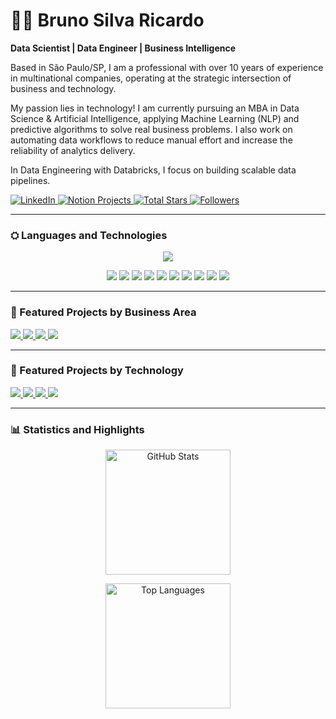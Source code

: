 
# 👨‍🔬 Bruno Silva Ricardo

**Data Scientist | Data Engineer | Business Intelligence**

Based in São Paulo/SP, I am a professional with over 10 years of experience in multinational companies, operating at the strategic intersection of business and technology.

My passion lies in technology! I am currently pursuing an MBA in Data Science & Artificial Intelligence, applying Machine Learning (NLP) and predictive algorithms to solve real business problems. I also work on automating data workflows to reduce manual effort and increase the reliability of analytics delivery.

In Data Engineering with Databricks, I focus on building scalable data pipelines.

<p align="left">
    <a href="https://www.linkedin.com/in/bruno-ricardo-27a64128/">
        <img alt="LinkedIn" title="My LinkedIn Profile" src="https://custom-icon-badges.demolab.com/badge/LinkedIn-Perfil-blue?style=for-the-badge&logo=linkedin&logoColor=white&labelColor=0077B5" />
    </a>
    <a href="https://bit.ly/bruno_projects">
        <img alt="Notion Projects" title="Projects Dashboard (Notion)" src="https://custom-icon-badges.demolab.com/badge/Notion-Projetos-white?style=for-the-badge&logo=notion&logoColor=black&labelColor=ECECEC" />
    </a>
    <a href="https://github.com/brunoricardodados?tab=repositories&sort=stargazers">
        <img alt="Total Stars" title="Total GitHub Stars" src="https://custom-icon-badges.demolab.com/github/stars/brunoricardodados?color=55960c&style=for-the-badge&labelColor=488207&logo=star&label=Stars" />
    </a>
    <a href="https://github.com/brunoricardodados?tab=followers">
        <img alt="Followers" title="Follow me on GitHub" src="https://custom-icon-badges.demolab.com/github/followers/brunoricardodados?color=236ad3&labelColor=1155ba&style=for-the-badge&logo=github&label=Followers&logoColor=white" />
    </a>
</p>

---

### ⛭ Languages and Technologies

<p align="center">
  <img src="https://skillicons.dev/icons?i=python,mysql,mongodb,azure,gcp,sql" />
</p>

<p align="center">
  <img src="https://img.shields.io/badge/PowerBI-3a3a3a?style=for-the-badge&logo=powerbi&logoColor=white&labelColor=3a3a3a" />
  <img src="https://img.shields.io/badge/SAP-e9e9e9?style=for-the-badge&logo=sap&logoColor=black&labelColor=e9e9e9" />
  <img src="https://img.shields.io/badge/Tableau-444444?style=for-the-badge&logo=tableau&logoColor=white&labelColor=444444" />
  <img src="https://img.shields.io/badge/Salesforce-e9e9e9?style=for-the-badge&logo=salesforce&logoColor=black&labelColor=e9e9e9" />
  <img src="https://img.shields.io/badge/Excel-505050?style=for-the-badge&logo=microsoft-excel&logoColor=white&labelColor=505050" />
  <img src="https://img.shields.io/badge/Anaconda-e9e9e9?style=for-the-badge&logo=anaconda&logoColor=black&labelColor=e9e9e9" />
  <img src="https://img.shields.io/badge/Colab-292929?style=for-the-badge&logo=googlecolab&logoColor=white&labelColor=292929" />
  <img src="https://img.shields.io/badge/GA4-e9e9e9?style=for-the-badge&logo=googleanalytics&logoColor=black&labelColor=e9e9e9" />
  <img src="https://img.shields.io/badge/JSON-1f1f1f?style=for-the-badge&logo=json&logoColor=white&labelColor=1f1f1f" />
  <img src="https://img.shields.io/badge/Linguagem%20M-e9e9e9?style=for-the-badge&logo=powerbi&logoColor=black&labelColor=e9e9e9" />
</p>


---

### 📂 Featured Projects by Business Area

<p align="left">
  <a href="https://github.com/brunoricardodados?tab=repositories&q=sales-operations-order-to-cash">
  <img src="https://img.shields.io/badge/Sales%20Operations%20%26%20Order%20to%20Cash-1E3A5F?style=for-the-badge&logo=briefcase&logoColor=white" />
</a>
  <a href="https://github.com/brunoricardodados?tab=repositories&q=Finance" target="_blank">
    <img src="https://img.shields.io/badge/Finance-5B1A18?style=for-the-badge&logo=money&logoColor=white" />
  </a>

  <a href="https://github.com/brunoricardodados?tab=repositories&q=Supply%20Chain" target="_blank">
    <img src="https://img.shields.io/badge/Supply%20Chain-2f2f2f?style=for-the-badge&logo=truck&logoColor=white" />
  </a>

  <a href="https://github.com/brunoricardodados?tab=repositories&q=IT" target="_blank">
    <img src="https://img.shields.io/badge/IT-3B4C5E?style=for-the-badge&logo=bar-chart&logoColor=white" />  
  </a>
</p>


---

### 🔧 Featured Projects by Technology

<p align="left">
  <a href="https://github.com/brunoricardodados?tab=repositories&q=automation" target="_blank">
  <img src="https://img.shields.io/badge/Automation-3B4C5E?style=for-the-badge&logo=gear&logoColor=white" />
</a>
  <a href="https://github.com/brunoricardodados?tab=repositories&q=business-intelligence-analytics">
  <img src="https://img.shields.io/badge/Business%20Intelligence%20%26%20Analytics-2f2f2f?style=for-the-badge&logo=bar-chart&logoColor=white" />
</a>

  <a href="https://github.com/brunoricardodados?tab=repositories&q=Machine%20Learning" target="_blank">
    <img src="https://img.shields.io/badge/Machine%20Learning-6D2932?style=for-the-badge&logo=brain&logoColor=white" />
  </a>

  <a href="https://github.com/brunoricardodados?tab=repositories&q=Data%20Governance" target="_blank">
    <img src="https://img.shields.io/badge/Data%20Governance-465D4C?style=for-the-badge&logo=database&logoColor=white" />
  </a>
</p>

---

### 📊 Statistics and Highlights

<p align="center">
    <img alt="GitHub Stats" height="200" src="https://github-readme-stats.vercel.app/api?username=brunoricardodados&show_icons=true&theme=tokyonight&include_all_commits=true&locale=en" />
</p>

<p align="center">
    <img alt="Top Languages" height="200" src="https://github-readme-stats.vercel.app/api/top-langs/?username=brunoricardodados&hide=html,jupyter%20notebook,css&theme=tokyonight&layout=compact&custom_title=Languages&langs_count=9" />
</p>
